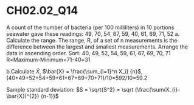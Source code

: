 # CH02.02_Q14 #
A count of the number of bacteria (per 100 milliliters) in 10 portions seawater gave these readings:
49, 70, 54, 67, 59, 40, 61, 69, 71, 52
a. Calculate the range. The range, R, of a set of n measurements is the difference between the largest and smallest measurements.
Arrange the data in ascending order. Sort: 40, 49, 52, 54, 59, 61, 67, 69, 70, 71
R=Maximum-Minimum=71-40=31

b.Calculate $\bar{X}$, $\bar{X} = \frac{\sum_{i=1}^n X_i} {n}$, (40+49+52+54+59+61+67+69+70+71)/10=592/10=59.2

Sample standard deviation: $S = \sqrt{S^2} = \sqrt {\frac{\sum(X_{i}-\bar{X})^{2}} {n-1}}$
